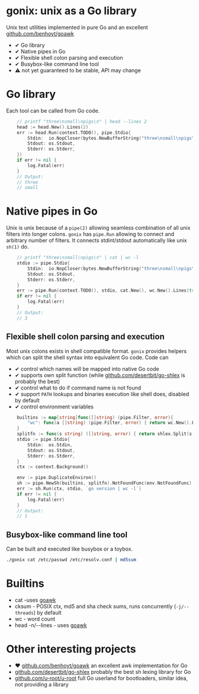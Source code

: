 # gonix: unix as a Go library

Unix text utilities implemented in pure Go and an excellent [github.com/benhoyt/goawk](https://github.com/benhoyt/goawk)

 * ✔ Go library
 * ✔ Native pipes in Go
 * ✔ Flexible shell colon parsing and execution
 * ✔ Busybox-like command line tool
 * ⚠ not yet guaranteed to be stable, API may change

# Go library

Each tool can be called from Go code.

```go
	// printf "three\nsmall\npigs\n" | head --lines 2
	head := head.New().Lines(2)
	err := head.Run(context.TODO(), pipe.Stdio{
		Stdin:  io.NopCloser(bytes.NewBufferString("three\nsmall\npigs\n")),
		Stdout: os.Stdout,
		Stderr: os.Stderr,
	})
	if err != nil {
		log.Fatal(err)
	}
	// Output:
	// three
	// small
```

# Native pipes in Go

Unix is unix because of a `pipe(2)` allowing seamless combination of all unix filters into longer colons.
`gonix` has `pipe.Run` allowing to connect and arbitrary number of filters. It connects stdint/stdout
automatically like unix `sh(1)` do.



```go
	// printf "three\nsmall\npigs\n" | cat | wc -l
	stdio := pipe.Stdio{
		Stdin:  io.NopCloser(bytes.NewBufferString("three\nsmall\npigs\n")),
		Stdout: os.Stdout,
		Stderr: os.Stderr,
	}
	err := pipe.Run(context.TODO(), stdio, cat.New(), wc.New().Lines(true))
	if err != nil {
		log.Fatal(err)
	}
	// Output:
	// 3
```

## Flexible shell colon parsing and execution

Most unix colons exists in shell compatible format. `gonix` provides helpers which can split the shell
syntax into equivalent Go code. Code can

* ✔ control which names will be mapped into native Go code
* ✔ supports own split function (while [github.com/desertbit/go-shlex](https://github.com/desertbit/go-shlex) is probably the best)
* ✔ control what to do if command name is not found
* ✔ support  `PATH` lookups and binaries execution like shell does, disabled by default
* ✔ control environment variables

```go
	builtins := map[string]func([]string) (pipe.Filter, error){
		"wc": func(a []string) (pipe.Filter, error) { return wc.New().FromArgs(a) },
	}
	splitfn := func(s string) ([]string, error) { return shlex.Split(s, true) }
	stdio := pipe.Stdio{
		Stdin:  os.Stdin,
		Stdout: os.Stdout,
		Stderr: os.Stderr,
	}
	ctx := context.Background()

	env := pipe.DuplicateEnviron()
	sh := pipe.NewSh(builtins, splitfn).NotFoundFunc(env.NotFoundFunc)
	err := sh.Run(ctx, stdio, `go version | wc -l`)
	if err != nil {
		log.Fatal(err)
	}
	// Output:
	// 1
```

## Busybox-like command line tool

Can be built and executed like busybox or a toybox.

```sh
./gonix cat /etc/passwd /etc/resolv.conf | md5sum
```

# Builtins

 * cat -uses [goawk](https://github.com/benhoyt/goawk)
 * cksum - POSIX ctx, md5 and sha check sums, runs concurrently (`-j/--threads`) by default
 * wc - word count
 * head -n/--lines - uses [goawk](https://github.com/gomoni/gonix/blob/main/head/head_negative.awk)
 
# Other interesting projects
 * ♥ [github.com/benhoyt/goawk](https://github.com/benhoyt/goawk) an excellent awk implementation for Go
 * [github.com/desertbit/go-shlex](https://github.com/desertbit/go-shlex) probably the best sh lexing library for Go
 * [github.com/u-root/u-root](https://github.com/u-root/u-root) full Go userland for bootloaders, similar idea, not providing a library
